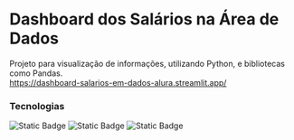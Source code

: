 # Dashboard dos Salários na Área de Dados
Projeto para visualização de informações, utilizando Python, e bibliotecas como Pandas.
<br>https://dashboard-salarios-em-dados-alura.streamlit.app/

### Tecnologias
![Static Badge](https://img.shields.io/badge/python-black?style=flat&logo=Python&logoColor=white)
![Static Badge](https://img.shields.io/badge/plotly-black?style=flat&logo=Plotly&logoColor=white)
![Static Badge](https://img.shields.io/badge/Streamlit-black?style=flat&logo=Streamlit&logoColor=white)
